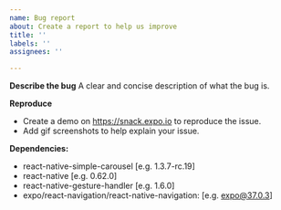 ```yaml
---
name: Bug report
about: Create a report to help us improve
title: ''
labels: ''
assignees: ''

---
```


**Describe the bug**
A clear and concise description of what the bug is.

**Reproduce**
- Create a demo on https://snack.expo.io to reproduce the issue.
- Add gif screenshots to help explain your issue.

**Dependencies:**
 - react-native-simple-carousel [e.g. 1.3.7-rc.19]
 - react-native [e.g. 0.62.0]
 - react-native-gesture-handler [e.g. 1.6.0]
 - expo/react-navigation/react-native-navigation: [e.g. expo@37.0.3]